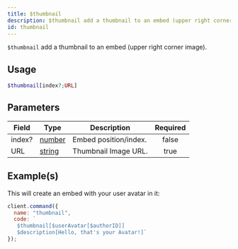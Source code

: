 ```yaml
---
title: $thumbnail
description: $thumbnail add a thumbnail to an embed (upper right corner image).
id: thumbnail
---
```


`$thumbnail` add a thumbnail to an embed (upper right corner image).

## Usage

```php
$thumbnail[index?;URL]
```

## Parameters

| Field  | Type                                                                                              | Description           | Required |
| ------ | ------------------------------------------------------------------------------------------------- | --------------------- | :------: |
| index? | [number](https://developer.mozilla.org/en-US/docs/Web/JavaScript/Reference/Global_Objects/Number) | Embed position/index. |  false   |
| URL    | [string](https://developer.mozilla.org/en-US/docs/Web/JavaScript/Reference/Global_Objects/String) | Thumbnail Image URL.  |   true   |

## Example(s)

This will create an embed with your user avatar in it:

```javascript
client.command({
  name: "thumbnail",
  code: `
   $thumbnail[$userAvatar[$authorID]]
   $description[Hello, that's your Avatar!]`
});
```
